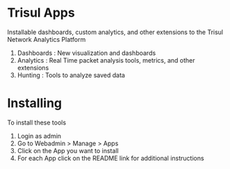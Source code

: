 # Trisul Apps 

Installable dashboards, custom analytics, and other extensions to the Trisul Network Analytics Platform


1. Dashboards : New visualization and dashboards 
2. Analytics : Real Time packet analysis tools, metrics, and other extensions
3. Hunting : Tools to analyze saved data 


# Installing

To install these tools

1. Login as admin
2. Go to Webadmin > Manage > Apps 
3. Click on the App you want to install
4. For each App click on the README link for additional instructions



